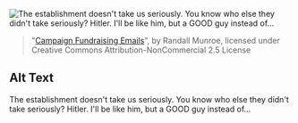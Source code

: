 ![The establishment doesn't take us seriously. You know who else they didn't take seriously? Hitler. I'll be like him, but a GOOD guy instead of...](https://imgs.xkcd.com/comics/campaign_fundraising_emails.png)
> "[Campaign Fundraising Emails](https://xkcd.com/1948/)", by Randall Munroe, licensed under Creative Commons Attribution-NonCommercial 2.5 License

## Alt Text
The establishment doesn't take us seriously. You know who else they didn't take seriously? Hitler. I'll be like him, but a GOOD guy instead of...
